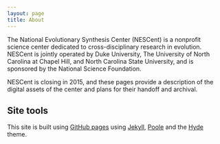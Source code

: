 ```yaml
---
layout: page
title: About
---
```


The National Evolutionary Synthesis Center (NESCent) is a nonprofit science center dedicated to cross-disciplinary research in evolution. NESCent is jointly operated by Duke University, The University of North Carolina at Chapel Hill, and North Carolina State University, and is sponsored by the National Science Foundation.

NESCent is closing in 2015, and these pages provide a description of the digital assets of the center and plans for their handoff and archival. 

## Site tools
This site is built using [GitHub pages](https://pages.github.com/) using [Jekyll](http://jekyllrb.com/), [Poole](http://getpoole.com/) and the [Hyde](https://github.com/poole/hyde) theme. 


